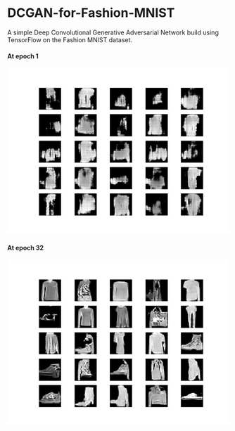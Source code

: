 # DCGAN-for-Fashion-MNIST
A simple Deep Convolutional Generative Adversarial Network build using TensorFlow on the Fashion MNIST dataset.

#### At epoch 1
<img src="samples/generated_plot_epoch-1.png">

#### At epoch 32
<img src="samples/generated_plot_epoch-32.png">
